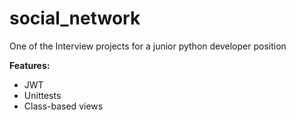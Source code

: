 # social_network
One of the Interview projects for a junior python developer position

**Features:**
* JWT
* Unittests
* Class-based views
